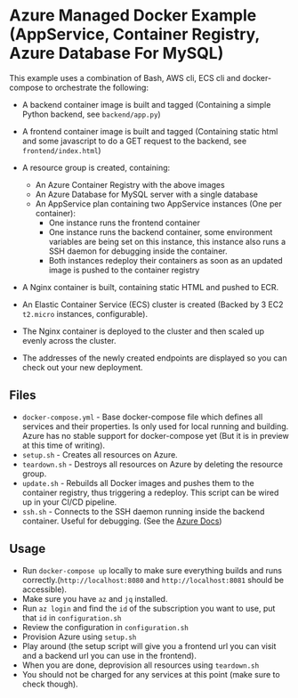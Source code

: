# Azure Managed Docker Example (AppService, Container Registry, Azure Database For MySQL)

This example uses a combination of Bash, AWS cli, ECS cli and docker-compose to orchestrate the following:

- A backend container image is built and tagged (Containing a simple Python backend, see `backend/app.py`)
- A frontend container image is built and tagged (Containing static html and some javascript to do a GET request to the backend, see `frontend/index.html`)
- A resource group is created, containing:
  - An Azure Container Registry with the above images
  - An Azure Database for MySQL server with a single database
  - An AppService plan containing two AppService instances (One per container):
    - One instance runs the frontend container
    - One instance runs the backend container, some environment variables are being set on this instance, this instance also runs a SSH daemon for debugging inside the container.
    - Both instances redeploy their containers as soon as an updated image is pushed to the container registry

- A Nginx container is built, containing static HTML and pushed to ECR.
- An Elastic Container Service (ECS) cluster is created (Backed by 3 EC2 `t2.micro` instances, configurable).
- The Nginx container is deployed to the cluster and then scaled up evenly across the cluster.
- The addresses of the newly created endpoints are displayed so you can check out your new deployment.

## Files
- `docker-compose.yml` - Base docker-compose file which defines all services and their properties. Is only used for local running and building. Azure has no stable support for docker-compose yet (But it is in preview at this time of writing).
- `setup.sh` - Creates all resources on Azure.
- `teardown.sh` - Destroys all resources on Azure by deleting the resource group.
- `update.sh` - Rebuilds all Docker images and pushes them to the container registry, thus triggering a redeploy. This script can be wired up in your CI/CD pipeline.
- `ssh.sh` - Connects to the SSH daemon running inside the backend container. Useful for debugging. (See the [Azure Docs](https://docs.microsoft.com/en-us/azure/app-service/containers/configure-custom-container#enable-ssh))

## Usage
- Run `docker-compose up` locally to make sure everything builds and runs correctly.(`http://localhost:8080` and `http://localhost:8081` should be accessible).
- Make sure you have `az` and `jq` installed.
- Run `az login` and find the `id` of the subscription you want to use, put that `id` in `configuration.sh`
- Review the configuration in `configuration.sh`
- Provision Azure using `setup.sh`
- Play around (the setup script will give you a frontend url you can visit and a backend url you can use in the frontend).
- When you are done, deprovision all resources using `teardown.sh`
- You should not be charged for any services at this point (make sure to check though).
